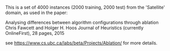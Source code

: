 This is a set of 4000 instances (2000 training, 2000 test) from the 'Satellite' domain, as used in the paper:

Analysing differences between algorithm configurations through ablation
Chris Fawcett and Holger H. Hoos
Journal of Heuristics (currently OnlineFirst), 28 pages, 2015

see https://www.cs.ubc.ca/labs/beta/Projects/Ablation/ for more details.
